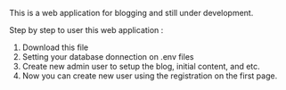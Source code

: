 This is a web application for blogging and still under development.

Step by step to user this web application : 
1. Download this file
2. Setting your database donnection on .env files
3. Create new admin user to setup the blog, initial content, and etc.
4. Now you can create new user using the registration on the first page.
